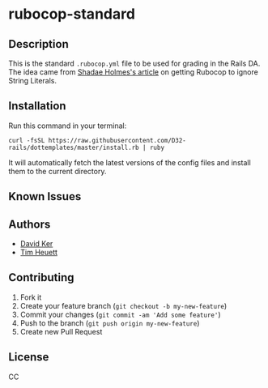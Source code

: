 # rubocop-standard


## Description
This is the standard `.rubocop.yml` file to be used for grading in the Rails DA. The idea came from [Shadae Holmes's article](http://adadevacademy.tumblr.com/post/78135681910/how-to-get-rubocop-to-ignore-string-literals) on getting Rubocop to ignore String Literals.

## Installation

Run this command in your terminal:

```curl -fsSL https://raw.githubusercontent.com/D32-rails/dottemplates/master/install.rb | ruby```

It will automatically fetch the latest versions of the config files and install them to the current directory.

## Known Issues


## Authors

* [David Ker](https://github.com/snappy316)
* [Tim Heuett](https://github.com/TimHugh)


## Contributing

1. Fork it
2. Create your feature branch (`git checkout -b my-new-feature`)
3. Commit your changes (`git commit -am 'Add some feature'`)
4. Push to the branch (`git push origin my-new-feature`)
5. Create new Pull Request


## License

CC
